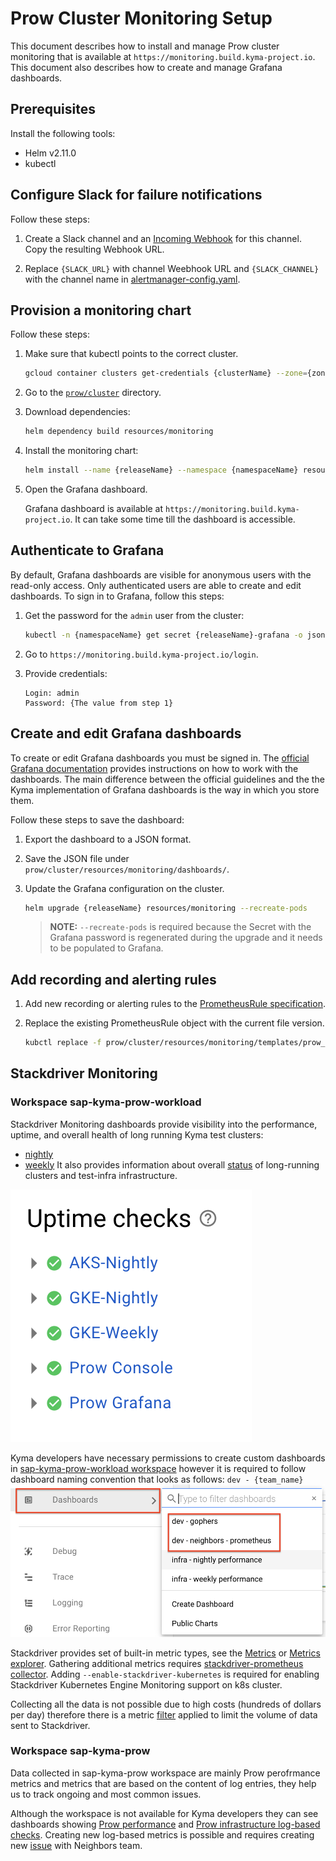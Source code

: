 # Prow Cluster Monitoring Setup

This document describes how to install and manage Prow cluster monitoring that is available at `https://monitoring.build.kyma-project.io`. This document also describes how to create and manage Grafana dashboards.

## Prerequisites

Install the following tools:

- Helm v2.11.0
- kubectl

## Configure Slack for failure notifications

Follow these steps:

1. Create a Slack channel and an [Incoming Webhook](https://api.slack.com/incoming-webhooks) for this channel. Copy the resulting Webhook URL.

2. Replace `{SLACK_URL}` with channel Weebhook URL and `{SLACK_CHANNEL}` with the channel name in [alertmanager-config.yaml](../../prow/cluster/resources/monitoring/alertmanager-config.yaml).

## Provision a monitoring chart

Follow these steps:

1. Make sure that kubectl points to the correct cluster.
   
   ```bash
   gcloud container clusters get-credentials {clusterName} --zone={zoneName} --project={projectName}
   ```

2. Go to the [`prow/cluster`](../../prow/cluster) directory.

3. Download dependencies:
   
   ```bash
   helm dependency build resources/monitoring
   ```

4. Install the monitoring chart:

   ```bash
   helm install --name {releaseName} --namespace {namespaceName} resources/monitoring -f values.yaml,prometheus-config.yaml,alertmanager-config.yaml,grafana-config.yaml
   ```

5. Open the Grafana dashboard.
   
   Grafana dashboard is available at `https://monitoring.build.kyma-project.io`. It can take some time till the dashboard is accessible.

## Authenticate to Grafana

By default, Grafana dashboards are visible for anonymous users with the read-only access. Only authenticated users are able to create and edit dashboards. To sign in to Grafana, follow this steps:

1. Get the password for the `admin` user from the cluster:

   ```bash
   kubectl -n {namespaceName} get secret {releaseName}-grafana -o jsonpath="{.data.admin-password}" | base64 -D
   ```

2. Go to `https://monitoring.build.kyma-project.io/login`.

3. Provide credentials:

   ```
   Login: admin
   Password: {The value from step 1}
   ```

## Create and edit Grafana dashboards

To create or edit Grafana dashboards you must be signed in. The [official Grafana documentation](http://docs.grafana.org/guides/getting_started/) provides instructions on how to work with the dashboards. The main difference between the official guidelines and the the Kyma implementation of Grafana dashboards is the way in which you store them.

Follow these steps to save the dashboard:

1. Export the dashboard to a JSON format.

2. Save the JSON file under `prow/cluster/resources/monitoring/dashboards/`.

3. Update the Grafana configuration on the cluster.
   
   ```bash
   helm upgrade {releaseName} resources/monitoring --recreate-pods
   ```

   > **NOTE:** `--recreate-pods` is required because the Secret with the Grafana password is regenerated during the upgrade and it needs to be populated to Grafana.

## Add recording and alerting rules

1. Add new recording or alerting rules to the [PrometheusRule specification](../../prow/cluster/resources/monitoring/templates/prow_prometheusrules.yaml).

2. Replace the existing PrometheusRule object with the current file version.
   ```bash
   kubctl replace -f prow/cluster/resources/monitoring/templates/prow_prometheusrules.yaml
   ```
## Stackdriver Monitoring

### Workspace sap-kyma-prow-workload

Stackdriver Monitoring dashboards provide visibility into the performance, uptime, and overall health of long running Kyma test clusters:
 - [nightly](https://app.google.stackdriver.com/dashboards/2395169590273002360?project=sap-kyma-prow-workloads)
 - [weekly](https://app.google.stackdriver.com/dashboards/7169385145780812191?project=sap-kyma-prow-workloads)
 It also provides information about overall [status](https://app.google.stackdriver.com/uptime?project=sap-kyma-prow-workloads) of long-running clusters and test-infra infrastructure.
 
 ![msg](./assets/uptime-checks.png)

Kyma developers have necessary permissions to create custom dashboards in [sap-kyma-prow-workload workspace](https://app.google.stackdriver.com/?project=sap-kyma-prow-workloads) however it is required to follow dashboard naming convention that looks as follows:
`dev - {team_name}`
![msg](./assets/dashboards.png)

Stackdriver provides set of built-in metric types, see the [Metrics](https://cloud.google.com/monitoring/api/metrics) or [Metrics explorer](https://cloud.google.com/monitoring/charts/metrics-explorer). Gathering additional metrics requires [stackdriver-prometheus collector](https://cloud.google.com/monitoring/kubernetes-engine/prometheus). Adding `--enable-stackdriver-kubernetes` is required for enabling Stackdriver Kubernetes Engine Monitoring support on k8s cluster. 

Collecting all the data is not possible due to high costs (hundreds of dollars per day) therefore there is a metric [filter](https://github.com/kyma-project/test-infra/blob/97f2b403f3e2ae6a4309da7e2293430f555442e8/prow/scripts/resources/prometheus-operator-stackdriver-patch.yaml#L14) applied to limit the volume of data sent to Stackdriver. 

### Workspace sap-kyma-prow

Data collected in sap-kyma-prow workspace are mainly Prow perofrmance metrics and metrics that are based on the content of log entries, they help us to track ongoing and most common issues.

Although the workspace is not available for Kyma developers they can see dashboards showing [Prow performance](https://storage.cloud.google.com/kyma-prow-logs/stats/index.html?authuser=1&orgonly=true) and [Prow infrastructure log-based checks](https://storage.cloud.google.com/kyma-prow-logs/stats/checks.html?authuser=1&orgonly=true). Creating new log-based metrics is possible and requires creating new [issue](https://github.com/kyma-project/test-infra/issues/new/choose) with Neighbors team.


